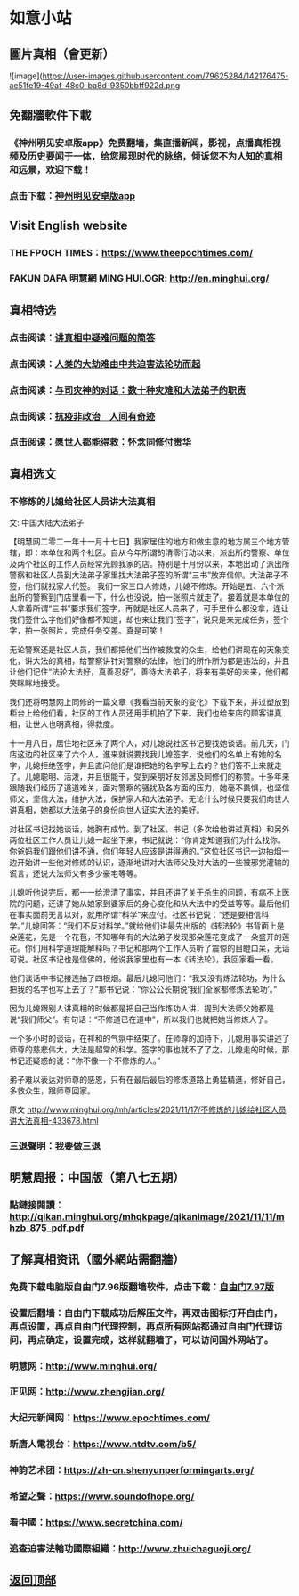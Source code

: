 # 如意小站

## 圖片真相（會更新）

![image](https://user-images.githubusercontent.com/79625284/142176475-ae51fe19-49af-48c0-ba8d-9350bbff922d.png

## 免翻牆軟件下載

### 《神州明见安卓版app》免费翻墙，集直播新闻，影视，点播真相视频及历史要闻于一体，给您展现时代的脉络，倾诉您不为人知的真相和远景，欢迎下载！

### 点击下载：[神州明见安卓版app](https://github.com/pinhe91/tuiguang/files/7240768/_5.1.zip)

## Visit English website

### THE FPOCH TIMES：https://www.theepochtimes.com/

### FAKUN DAFA 明慧網 MING HUI.OGR: http://en.minghui.org/

## 真相特选

### 点击阅读：[讲真相中疑难问题的简答](https://github.com/pinhe91/jcxw3/tree/main)

### 点击阅读：[人类的大劫难由中共迫害法轮功而起](https://github.com/pinhe91/jcxw4/tree/main) 

### 点击阅读：[与司灾神的对话：数十种灾难和大法弟子的职责](https://github.com/pinhe91/jcxw1/tree/main) 

### 点击阅读：[抗疫非政治　人间有奇迹](https://github.com/pinhe91/jcxw2/tree/main) 

### 点击阅读：[愿世人都能得救：怀念同修付贵华](https://github.com/pinhe91/jcxw5/tree/main)

## 真相选文

### 不修炼的儿媳给社区人员讲大法真相

文: 中国大陆大法弟子

【明慧网二零二一年十一月十七日】我家居住的地方和做生意的地方属三个地方管辖，即：本单位和两个社区。自从今年所谓的清零行动以来，派出所的警察、单位及两个社区的工作人员经常光顾我家的店。特别是十月份以来，本地出动了派出所警察和社区人员到大法弟子家里找大法弟子签的所谓“三书”放弃信仰。大法弟子不签，他们就找家人代签。
我们一家三口人修炼，儿媳不修炼。开始是五、六个派出所的警察到门店里看一下，什么也没说，拍一张照片就走了。接着就是本单位的人拿着所谓“三书”要求我们签字，再就是社区人员来了，可手里什么都没拿，连让我们签什么字他们好像都不知道，却也来让我们“签字”，说只是来完成任务，签个字，拍一张照片，完成任务交差。真是可笑！

无论警察还是社区人员，我们都把他们当作被救度的众生，给他们讲现在的天象变化，讲大法的真相，给警察讲针对警察的法律，他们的所作所为都是违法的，并且让他们记住“法轮大法好，真善忍好”，善待大法弟子，将来有美好的未来，他们都笑眯眯地接受。

我们还将明慧网上同修的一篇文章《我看当前天象的变化》下载下来，并过塑放到柜台上给他们看，社区的工作人员还用手机拍了下来。我们也给来店的顾客讲真相，让世人也明真相，得救度。

十一月八日，居住地社区来了两个人，对儿媳说社区书记要找她谈话。前几天，门店这边的社区来了六个人，進来就说要找我儿媳签字，说他们的名单上有她的名字，儿媳拒绝签字，并且直问他们是谁把她的名字写上去的？他们答不上来就走了。儿媳聪明、活泼，并且很能干，受到亲朋好友邻居及同修们的称赞。十多年来跟随我们经历了道道难关，面对警察的骚扰及各方面的压力，她毫不畏惧，也坚信师父，坚信大法，维护大法，保护家人和大法弟子。无论什么时候只要我们向世人讲真相，她都以大法弟子的身份向世人证实大法的美好。

对社区书记找她谈话，她胸有成竹。到了社区，书记（多次给他讲过真相）和另外两位社区工作人员让儿媳一起坐下来，书记就说：“你肯定知道我们为什么找你。你爸妈我们跟他们讲不通，你们年轻人应该是讲得通的。”这位社区书记一边抽烟一边开始讲一些他对修炼的认识，逐渐地讲对大法师父及对大法的一些被邪党灌输的谎言，还说大法师父有多少豪宅等等。

儿媳听他说完后，都一一给澄清了事实，并且还讲了关于杀生的问题，有病不上医院的问题，还讲了她从娘家到婆家后的身心变化和从大法中的受益等等。最后他们在事实面前无言以对，就用所谓“科学”来应付。社区书记说：“还是要相信科学。”儿媳回答：“我们不反对科学。”就给他们讲最先出版的《转法轮》书背面上是朵莲花，先是一个花苞，不知哪年有的大法弟子发现那朵莲花变成了一朵盛开的莲花。你们用科学道理能解释吗？书记和那两个工作人员听了震惊的目瞪口呆，无话可说。社区书记也是信佛的，他说我家里也有一本《转法轮》，我回家看一看。

他们谈话中书记接连抽了四根烟。最后儿媳问他们：“我又没有炼法轮功，为什么把我的名字也写上去了？”那书记说：“你公公长期说‘我们全家都修炼法轮功’。”

因为儿媳跟别人讲真相的时候都是把自己当作炼功人讲，提到大法师父她都是说“我们师父”。有句话：“不修道已在道中”，所以我们也就把她当修炼人了。

一个多小时的谈话，在祥和的气氛中结束了。在师尊的加持下，儿媳用事实讲述了师尊的慈悲伟大，大法是超常的科学。签字的事也就不了了之。儿媳走的时候，那书记还疑惑的说：“你不像一个不修炼的人。”

弟子难以表达对师尊的感恩，只有在最后最后的修炼道路上勇猛精進，修好自己，多救众生，跟师尊回家。

原文 http://www.minghui.org/mh/articles/2021/11/17/不修炼的儿媳给社区人员讲大法真相-433678.html

### 三退聲明：[我要做三退](http://tuidang.ddns.net/)

## 明慧周报：中国版（第八七五期）

### 點鏈接閱讀：http://qikan.minghui.org/mhqkpage/qikanimage/2021/11/11/mhzb_875_pdf.pdf

## 了解真相资讯（國外網站需翻牆）

### 免费下载电脑版自由门7.96版翻墙软件，点击下载：[自由门7.97版](https://github.com/pinhe91/tuiguang/files/6839679/fg797r.zip)

### 设置后翻墙：自由门下载成功后解压文件，再双击图标打开自由门，再点设置，再点自由门代理控制，再点所有网站都通过自由门代理访问，再点确定，设置完成，这样就翻墙了，可以访问国外网站了。

### 明慧网：http://www.minghui.org/

### 正见网：http://www.zhengjian.org/

### 大纪元新闻网：https://www.epochtimes.com/

### 新唐人電視台：https://www.ntdtv.com/b5/

### 神韵艺术团：https://zh-cn.shenyunperformingarts.org/

### 希望之聲：https://www.soundofhope.org/

### 看中國：https://www.secretchina.com/

### 追查迫害法輪功國際組織：http://www.zhuichaguoji.org/

## [返回顶部](https://git.io/Js3EY)

